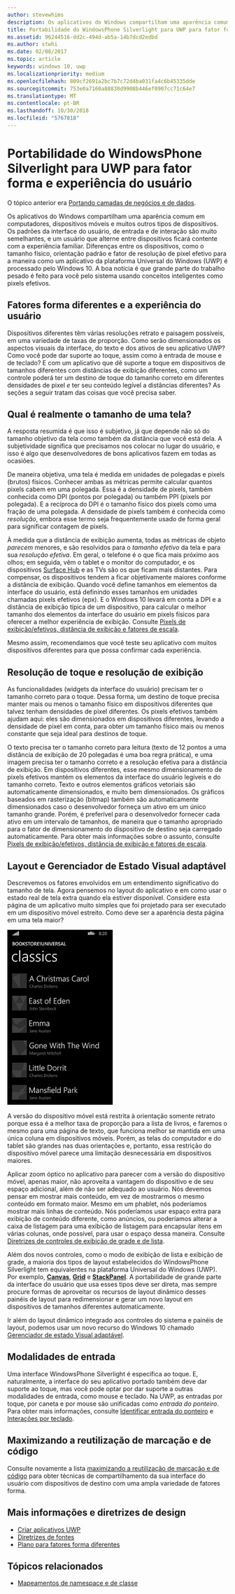 ```yaml
---
author: stevewhims
description: Os aplicativos do Windows compartilham uma aparência comum em computadores, dispositivos móveis e muitos outros tipos de dispositivos. Os padrões da interface do usuário, de entrada e de interação são muito semelhantes, e um usuário que alterne entre dispositivos ficará contente com a experiência familiar.
title: Portabilidade do WindowsPhone Silverlight para UWP para fator forma e experiência do usuário
ms.assetid: 96244516-dd2c-494d-ab5a-14b7dcd2edbd
ms.author: stwhi
ms.date: 02/08/2017
ms.topic: article
keywords: windows 10, uwp
ms.localizationpriority: medium
ms.openlocfilehash: 809cf2691a2bc7b7c72d4ba031fa4c6b45335dde
ms.sourcegitcommit: 753e0a7160a88830d9908b446ef0907cc71c64e7
ms.translationtype: MT
ms.contentlocale: pt-BR
ms.lasthandoff: 10/30/2018
ms.locfileid: "5767818"
---
```

#  <a name="porting-windowsphone-silverlight-to-uwp-for-form-factor-and-ux"></a>Portabilidade do WindowsPhone Silverlight para UWP para fator forma e experiência do usuário


O tópico anterior era [Portando camadas de negócios e de dados](wpsl-to-uwp-business-and-data.md).

Os aplicativos do Windows compartilham uma aparência comum em computadores, dispositivos móveis e muitos outros tipos de dispositivos. Os padrões da interface do usuário, de entrada e de interação são muito semelhantes, e um usuário que alterne entre dispositivos ficará contente com a experiência familiar. Diferenças entre os dispositivos, como o tamanho físico, orientação padrão e fator de resolução de pixel efetivo para a maneira como um aplicativo da plataforma Universal do Windows (UWP) é processado pelo Windows 10. A boa notícia é que grande parte do trabalho pesado é feito para você pelo sistema usando conceitos inteligentes como pixels efetivos.

## <a name="different-form-factors-and-user-experience"></a>Fatores forma diferentes e a experiência do usuário

Dispositivos diferentes têm várias resoluções retrato e paisagem possíveis, em uma variedade de taxas de proporção. Como serão dimensionados os aspectos visuais da interface, do texto e dos ativos de seu aplicativo UWP? Como você pode dar suporte ao toque, assim como à entrada de mouse e de teclado? E com um aplicativo que dê suporte a toque em dispositivos de tamanhos diferentes com distâncias de exibição diferentes, como um controle poderá ter um destino de toque do tamanho correto em diferentes densidades de pixel *e* ter seu conteúdo legível a distâncias diferentes? As seções a seguir tratam das coisas que você precisa saber.

## <a name="what-is-the-size-of-a-screen-really"></a>Qual é realmente o tamanho de uma tela?

A resposta resumida é que isso é subjetivo, já que depende não só do tamanho objetivo da tela como também da distância que você está dela. A subjetividade significa que precisamos nos colocar no lugar do usuário, e isso é algo que desenvolvedores de bons aplicativos fazem em todas as ocasiões.

De maneira objetiva, uma tela é medida em unidades de polegadas e pixels (brutos) físicos. Conhecer ambas as métricas permite calcular quantos pixels cabem em uma polegada. Essa é a densidade de pixels, também conhecida como DPI (pontos por polegada) ou também PPI (pixels por polegada). E a recíproca do DPI é o tamanho físico dos pixels como uma fração de uma polegada. A densidade de pixels também é conhecida como *resolução*, embora esse termo seja frequentemente usado de forma geral para significar contagem de pixels.

À medida que a distância de exibição aumenta, todas as métricas de objeto *parecem* menores, e são resolvidos para o *tamanho efetivo* da tela e para sua *resolução efetiva*. Em geral, o telefone é o que fica mais próximo aos olhos; em seguida, vêm o tablet e o monitor do computador, e os dispositivos [Surface Hub](http://www.microsoft.com/microsoft-surface-hub) e as TVs são os que ficam mais distantes. Para compensar, os dispositivos tendem a ficar objetivamente maiores conforme a distância de exibição. Quando você define tamanhos em elementos da interface do usuário, está definindo esses tamanhos em unidades chamadas pixels efetivos (epx). E o Windows 10 levará em conta a DPI e a distância de exibição típica de um dispositivo, para calcular o melhor tamanho dos elementos da interface do usuário em pixels físicos para oferecer a melhor experiência de exibição. Consulte [Pixels de exibição/efetivos, distância de exibição e fatores de escala](wpsl-to-uwp-porting-xaml-and-ui.md).

Mesmo assim, recomendamos que você teste seu aplicativo com muitos dispositivos diferentes para que possa confirmar cada experiência.

## <a name="touch-resolution-and-viewing-resolution"></a>Resolução de toque e resolução de exibição

As funcionalidades (widgets da interface do usuário) precisam ter o tamanho correto para o toque. Dessa forma, um destino de toque precisa manter mais ou menos o tamanho físico em dispositivos diferentes que talvez tenham densidades de pixel diferentes. Os pixels efetivos também ajudam aqui: eles são dimensionados em dispositivos diferentes, levando a densidade de pixel em conta, para obter um tamanho físico mais ou menos constante que seja ideal para destinos de toque.

O texto precisa ter o tamanho correto para leitura (texto de 12 pontos a uma distância de exibição de 20 polegadas é uma boa regra prática), e uma imagem precisa ter o tamanho correto e a resolução efetiva para a distância de exibição. Em dispositivos diferentes, esse mesmo dimensionamento de pixels efetivos mantém os elementos da interface do usuário legíveis e do tamanho correto. Texto e outros elementos gráficos vetoriais são automaticamente dimensionados, e muito bem dimensionados. Os gráficos baseados em rasterização (bitmap) também são automaticamente dimensionados caso o desenvolvedor forneça um ativo em um único tamanho grande. Porém, é preferível para o desenvolvedor fornecer cada ativo em um intervalo de tamanhos, de maneira que o tamanho apropriado para o fator de dimensionamento do dispositivo de destino seja carregado automaticamente. Para obter mais informações sobre o assunto, consulte [Pixels de exibição/efetivos, distância de exibição e fatores de escala](wpsl-to-uwp-porting-xaml-and-ui.md).

## <a name="layout-and-adaptive-visual-state-manager"></a>Layout e Gerenciador de Estado Visual adaptável

Descrevemos os fatores envolvidos em um entendimento significativo do tamanho de tela. Agora pensemos no layout do aplicativo e em como usar o estado real de tela extra quando ela estiver disponível. Considere esta página de um aplicativo muito simples que foi projetado para ser executado em um dispositivo móvel estreito. Como deve ser a aparência desta página em uma tela maior?

![o aplicativo da Loja do Windows Phone portado](images/wpsl-to-uwp-case-studies/c01-04-uni-phone-app-ported.png)

A versão do dispositivo móvel está restrita à orientação somente retrato porque essa é a melhor taxa de proporção para a lista de livros, e faremos o mesmo para uma página de texto, que funciona melhor se mantida em uma única coluna em dispositivos móveis. Porém, as telas do computador e do tablet são grandes nas duas orientações e, portanto, essa restrição do dispositivo móvel parece uma limitação desnecessária em dispositivos maiores.

Aplicar zoom óptico no aplicativo para parecer com a versão do dispositivo móvel, apenas maior, não aproveita a vantagem do dispositivo e de seu espaço adicional, além de não ser adequado ao usuário. Nós devemos pensar em mostrar mais conteúdo, em vez de mostrarmos o mesmo conteúdo em formato maior. Mesmo em um phablet, nós poderíamos mostrar mais linhas de conteúdo. Nós poderíamos usar espaço extra para exibição de conteúdo diferente, como anúncios, ou poderíamos alterar a caixa de listagem para uma exibição de listagem para encapsular itens em várias colunas, onde possível, para usar o espaço dessa maneira. Consulte [Diretrizes de controles de exibição de grade e de lista](https://msdn.microsoft.com/library/windows/apps/mt186889).

Além dos novos controles, como o modo de exibição de lista e exibição de grade, a maioria dos tipos de layout estabelecidos do WindowsPhone Silverlight tem equivalentes na plataforma Universal do Windows (UWP). Por exemplo, [**Canvas**](https://msdn.microsoft.com/library/windows/apps/br209267), [**Grid**](https://msdn.microsoft.com/library/windows/apps/br242704) e [**StackPanel**](https://msdn.microsoft.com/library/windows/apps/br209635). A portabilidade de grande parte da interface do usuário que usa esses tipos deve ser direta, mas sempre procure formas de aproveitar os recursos de layout dinâmico desses painéis de layout para redimensionar e gerar um novo layout em dispositivos de tamanhos diferentes automaticamente.

Ir além do layout dinâmico integrado aos controles do sistema e painéis de layout, podemos usar um novo recurso do Windows 10 chamado [Gerenciador de estado Visual adaptável](wpsl-to-uwp-porting-xaml-and-ui.md).

## <a name="input-modalities"></a>Modalidades de entrada

Uma interface WindowsPhone Silverlight é específica ao toque. E, naturalmente, a interface do seu aplicativo portado também deve dar suporte ao toque, mas você pode optar por dar suporte a outras modalidades de entrada, como mouse e teclado. Na UWP, as entradas por toque, por caneta e por mouse são unificadas como *entrada do ponteiro*. Para obter mais informações, consulte [Identificar entrada do ponteiro](https://msdn.microsoft.com/library/windows/apps/mt404610) e [Interações por teclado](https://msdn.microsoft.com/library/windows/apps/mt185607).

## <a name="maximizing-markup-and-code-re-use"></a>Maximizando a reutilização de marcação e de código

Consulte novamente a lista [maximizando a reutilização de marcação e de código](wpsl-to-uwp-porting-to-a-uwp-project.md) para obter técnicas de compartilhamento da sua interface do usuário com dispositivos de destino com uma ampla variedade de fatores forma.

## <a name="more-info-and-design-guidelines"></a>Mais informações e diretrizes de design

-   [Criar aplicativos UWP](http://dev.windows.com/design)
-   [Diretrizes de fontes](https://msdn.microsoft.com/library/windows/apps/hh700394)
-   [Plano para fatores forma diferentes](https://msdn.microsoft.com/library/windows/apps/dn958435)

## <a name="related-topics"></a>Tópicos relacionados

* [Mapeamentos de namespace e de classe](wpsl-to-uwp-namespace-and-class-mappings.md)


